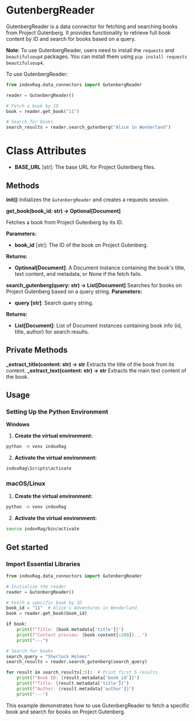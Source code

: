 # GutenbergReader

GutenbergReader is a data connector for fetching and searching books from Project Gutenberg. It provides functionality to retrieve full book content by ID and search for books based on a query.

**Note**: To use GutenbergReader, users need to install the `requests` and `beautifulsoup4` packages. You can install them using `pip install requests beautifulsoup4`.

To use GutenbergReader:

```python
from indoxRag.data_connectors import GutenbergReader

reader = GutenbergReader()

# Fetch a book by ID
book = reader.get_book("11")

# Search for books
search_results = reader.search_gutenberg("Alice in Wonderland")
```

# Class Attributes

- **BASE_URL** [str]: The base URL for Project Gutenberg files.

## Methods

**init()**
Initializes the `GutenbergReader` and creates a requests session.

**get_book(book_id: str) -> Optional[Document]**

Fetches a book from Project Gutenberg by its ID.

**Parameters:**

- **book_id** [str]: The ID of the book on Project Gutenberg.

**Returns:**

- **Optional[Document]**: A Document instance containing the book's title, text content, and metadata, or None if the fetch fails.

**search_gutenberg(query: str) -> List[Document]**
Searches for books on Project Gutenberg based on a query string.
**Parameters:**

- **query [str]**: Search query string.

**Returns:**

- **List[Document]**: List of Document instances containing book info (id, title, author) for search results.

## Private Methods

**\_extract_title(content: str) -> str**
Extracts the title of the book from its content.
**\_extract_text(content: str) -> str**
Extracts the main text content of the book.

## Usage

### Setting Up the Python Environment

**Windows**

1. **Create the virtual environment:**

```bash
python -m venv indoxRag
```

2. **Activate the virtual environment:**

```bash
indoxRag\Scripts\activate
```

### macOS/Linux

1. **Create the virtual environment:**

```bash
python -m venv indoxRag
```

2. **Activate the virtual environment:**

```bash
source indoxRag/bin/activate
```

## Get started

### Import Essential Libraries

```python
from indoxRag.data_connectors import GutenbergReader

# Initialize the reader
reader = GutenbergReader()

# Fetch a specific book by ID
book_id = "11"  # Alice's Adventures in Wonderland
book = reader.get_book(book_id)

if book:
    print(f"Title: {book.metadata['title']}")
    print(f"Content preview: {book.content[:200]}...")
    print("---")

# Search for books
search_query = "Sherlock Holmes"
search_results = reader.search_gutenberg(search_query)

for result in search_results[:5]:  # Print first 5 results
    print(f"Book ID: {result.metadata['book_id']}")
    print(f"Title: {result.metadata['title']}")
    print(f"Author: {result.metadata['author']}")
    print("---")
```

This example demonstrates how to use GutenbergReader to fetch a specific book and search for books on Project Gutenberg.
